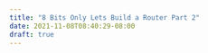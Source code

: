 ```yaml
---
title: "8 Bits Only Lets Build a Router Part 2"
date: 2021-11-08T08:40:29-08:00
draft: true
---
```


